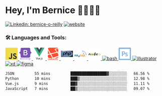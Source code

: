  # Hey, I'm Bernice 👋👩🏻‍💻 <br>
[![Linkedin: bernice-o-reilly](https://img.shields.io/badge/-berniceoreilly-blue?style=flat-square&logo=Linkedin&logoColor=white&link=https://www.linkedin.com/in/bernice-o-reilly-551137161//)](https://www.linkedin.com/in/bernice-o-reilly-551137161/)
[![website](https://img.shields.io/badge/Website-46a2f1.svg?&style=flat-square&logo=Google-Chrome&logoColor=white&link=https://b-oreilly.github.io/)](http://b-oreilly.github.io/)

<!-- <p><img align="left" src="https://github-readme-stats.vercel.app/api/top-langs?username=b-oreilly&show_icons=true&locale=en&layout=compact" alt="b-oreilly" /></p>
 -->
 
 <h3 align="left">🛠 Languages and Tools:</h3>

<p align="left"> <a href="https://developer.mozilla.org/en-US/docs/Web/JavaScript" target="_blank"> <img src="https://raw.githubusercontent.com/devicons/devicon/master/icons/javascript/javascript-original.svg" alt="javascript" width="40" height="40"/> </a> <a href="https://getbootstrap.com" target="_blank"> <img src="https://raw.githubusercontent.com/devicons/devicon/master/icons/bootstrap/bootstrap-plain-wordmark.svg" alt="bootstrap" width="40" height="40"/> </a> <a href="https://vuejs.org/" target="_blank"> <img src="https://raw.githubusercontent.com/devicons/devicon/master/icons/vuejs/vuejs-original-wordmark.svg" alt="vuejs" width="40" height="40"/> </a> <a href="https://laravel.com/" target="_blank"> <img src="https://raw.githubusercontent.com/devicons/devicon/master/icons/laravel/laravel-plain-wordmark.svg" alt="laravel" width="40" height="40"/>  </a>  <a href="https://www.php.net" target="_blank"> <img src="https://raw.githubusercontent.com/devicons/devicon/master/icons/php/php-original.svg" alt="php" width="40" height="40"/> </a> <a href="https://www.mysql.com/" target="_blank"> <img src="https://raw.githubusercontent.com/devicons/devicon/master/icons/mysql/mysql-original-wordmark.svg" alt="mysql" width="40" height="40"/> </a> <a href="https://nodejs.org" target="_blank"> <img src="https://raw.githubusercontent.com/devicons/devicon/master/icons/nodejs/nodejs-original-wordmark.svg" alt="nodejs" width="40" height="40"/> </a> <a href="https://www.gnu.org/software/bash/" target="_blank"> <img src="https://www.vectorlogo.zone/logos/gnu_bash/gnu_bash-icon.svg" alt="bash" width="40" height="40"/> </a>  <a href="https://www.photoshop.com/en" target="_blank"> <img src="https://raw.githubusercontent.com/devicons/devicon/master/icons/photoshop/photoshop-line.svg" alt="photoshop" width="40" height="40"/> </a> <a href="https://www.adobe.com/in/products/illustrator.html" target="_blank"> <img src="https://www.vectorlogo.zone/logos/adobe_illustrator/adobe_illustrator-icon.svg" alt="illustrator" width="40" height="40"/> </a> <a href="https://www.adobe.com/products/xd.html" target="_blank"> <img src="https://cdn.worldvectorlogo.com/logos/adobe-xd.svg" alt="xd" width="40" height="40"/> </a> <a href="https://www.figma.com/" target="_blank"> <img src="https://www.vectorlogo.zone/logos/figma/figma-icon.svg" alt="figma" width="40" height="40"/> </a> </p>
 
 <!--START_SECTION:waka-->
```text
JSON         55 mins         ████████████████▓░░░░░░░░   66.56 % 
Python       10 mins         ███▒░░░░░░░░░░░░░░░░░░░░░   12.98 % 
Vue.js       9 mins          ██▓░░░░░░░░░░░░░░░░░░░░░░   11.11 % 
JavaScript   7 mins          ██▒░░░░░░░░░░░░░░░░░░░░░░   09.07 % 
```
<!--END_SECTION:waka-->




